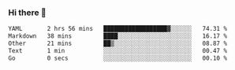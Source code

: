 ### Hi there 👋

<!--
**urzz/urzz** is a ✨ _special_ ✨ repository because its `README.md` (this file) appears on your GitHub profile.

Here are some ideas to get you started:

- 🔭 I’m currently working on ...
- 🌱 I’m currently learning ...
- 👯 I’m looking to collaborate on ...
- 🤔 I’m looking for help with ...
- 💬 Ask me about ...
- 📫 How to reach me: ...
- 😄 Pronouns: ...
- ⚡ Fun fact: ...
-->

<!--START_SECTION:waka-->

```txt
YAML       2 hrs 56 mins   ██████████████████▓░░░░░░   74.31 %
Markdown   38 mins         ████░░░░░░░░░░░░░░░░░░░░░   16.17 %
Other      21 mins         ██▒░░░░░░░░░░░░░░░░░░░░░░   08.87 %
Text       1 min           ░░░░░░░░░░░░░░░░░░░░░░░░░   00.47 %
Go         0 secs          ░░░░░░░░░░░░░░░░░░░░░░░░░   00.10 %
```

<!--END_SECTION:waka-->
